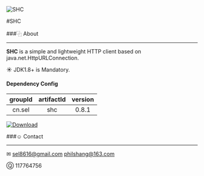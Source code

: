 ![SHC](https://git.oschina.net/sel/R/raw/master/img/java_logo.png)

#SHC

###⿻ About
***
__SHC__ is a simple and lightweight HTTP client based on java.net.HttpURLConnection.

☀ JDK1.8+ is Mandatory.

#### Dependency Config

|groupId|artifactId|version|
|:-----:|:--------:|:-----:|
|cn.sel |shc       |0.8.1  |

[![Download](https://api.bintray.com/packages/sel8616/maven/shc/images/download.svg)](https://bintray.com/sel8616/maven/shc/_latestVersion)


###☺ Contact
***
✉ sel8616@gmail.com philshang@163.com

Ⓠ 117764756